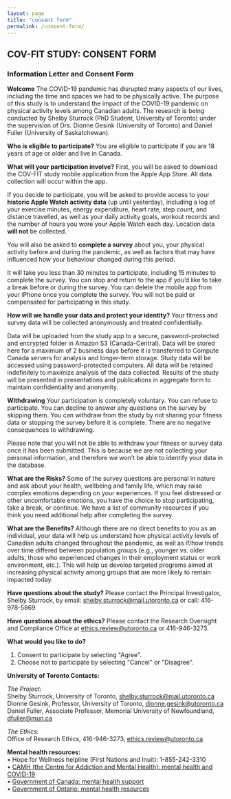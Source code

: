 ```yaml
---
layout: page
title: "consent form"
permalink: /consent-form/
---
```


## COV-FIT STUDY: CONSENT FORM

### Information Letter and Consent Form

**Welcome**
The COVID-19 pandemic has disrupted many aspects of our lives, including the time and spaces we had to be physically active. The purpose of this study is to understand the impact of the COVID-19 pandemic on physical activity levels among Canadian adults. The research is being conducted by Shelby Sturrock (PhD Student, University of Toronto) under the supervision of Drs. Dionne Gesink (University of Toronto) and Daniel Fuller (University of Saskatchewan). 

**Who is eligible to participate?**
You are eligible to participate if you are 18 years of age or older and live in Canada. 

**What will your participation involve?**
First, you will be asked to download the COV-FIT study mobile application from the Apple App Store. All data collection will occur within the app. 

If you decide to participate, you will be asked to provide access to your **historic Apple Watch activity data** (up until yesterday), including a log of your exercise minutes, energy expenditure, heart rate, step count, and distance travelled, as well as your daily activity goals, workout records and the number of hours you wore your Apple Watch each day. Location data **will not** be collected. 

You will also be asked to **complete a survey** about you, your physical activity before and during the pandemic, as well as factors that may have influenced how your behaviour changed during this period. 

It will take you less than 30 minutes to participate, including 15 minutes to complete the survey. You can stop and return to the app if you’d like to take a break before or during the survey. You can delete the mobile app from your iPhone once you complete the survey. You will not be paid or compensated for participating in this study. 

**How will we handle your data and protect your identity?**
Your fitness and survey data will be collected anonymously and treated confidentially. 

Data will be uploaded from the study app to a secure, password-protected and encrypted folder in Amazon S3 (Canada-Central). Data will be stored here for a maximum of 2 business days before it is transferred to Compute Canada servers for analysis and longer-term storage. Study data will be accessed using password-protected computers. All data will be retained indefinitely to maximize analysis of the data collected. Results of the study will be presented in presentations and publications in aggregate form to maintain confidentiality and anonymity. 
 
**Withdrawing**
Your participation is completely voluntary. You can refuse to participate. You can decline to answer any questions on the survey by skipping them. You can withdraw from the study by not sharing your fitness data or stopping the survey before it is complete. There are no negative consequences to withdrawing. 

Please note that you will not be able to withdraw your fitness or survey data once it has been submitted. This is because we are not collecting your personal information, and therefore we won’t be able to identify your data in the database.  

**What are the Risks?**
Some of the survey questions are personal in nature and ask about your health, wellbeing and family life, which may raise complex emotions depending on your experiences.  If you feel distressed or other uncomfortable emotions, you have the choice to stop participating, take a break, or continue.  We have a list of community resources if you think you need additional help after completing the survey.

**What are the Benefits?**
Although there are no direct benefits to you as an individual, your data will help us understand how physical activity levels of Canadian adults changed throughout the pandemic, as well as if/how trends over time differed between population groups (e.g., younger vs. older adults, those who experienced changes in their employment status or work environment, etc.). This will help us develop targeted programs aimed at increasing physical activity among groups that are more likely to remain impacted today. 

**Have questions about the study?** Please contact the Principal Investigator, Shelby Sturrock, by email: shelby.sturrock@mail.utoronto.ca or call: 416-978-5869

**Have questions about the ethics?** Please contact the Research Oversight and Compliance Office at ethics.review@utoronto.ca or 416-946-3273. 

**What would you like to do?**

1. Consent to participate by selecting "Agree".
2. Choose not to participate by selecting "Cancel" or "Disagree".


**University of Toronto Contacts:**

_The Project:_<br/>
Shelby Sturrock, University of Toronto, shelby.sturrock@mail.utoronto.ca <br/>
Dionne Gesink, Professor, University of Toronto, dionne.gesink@utoronto.ca <br/>
Daniel Fuller, Associate Professor, Memorial University of Newfoundland, dfuller@mun.ca 

_The Ethics:_ <br/>
Office of Research Ethics, 416-946-3273, ethics.review@utoronto.ca  

**Mental health resources:** <br/>
•	Hope for Wellness helpline (First Nations and Inuit): 1-855-242-3310 <br/>
•	[CAMH (the Centre for Addiction and Mental Health): mental health and COVID-19](https://www.camh.ca/en/health-info/mental-health-and-covid-19) <br/>
•	[Government of Canada: mental health support](https://www.canada.ca/en/public-health/services/mental-health-services/mental-health-get-help.html) <br/>
•	[Government of Ontario: mental health resources](https://www.ontario.ca/page/find-mental-health-support) <br/>
